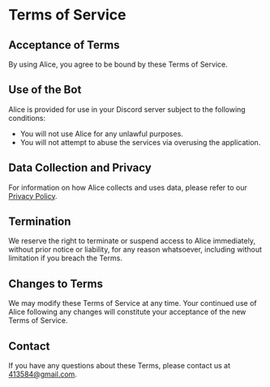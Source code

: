 # Terms of Service

## Acceptance of Terms
By using Alice, you agree to be bound by these Terms of Service.

## Use of the Bot
Alice is provided for use in your Discord server subject to the following conditions:
- You will not use Alice for any unlawful purposes.
- You will not attempt to abuse the services via overusing the application.

## Data Collection and Privacy
For information on how Alice collects and uses data, please refer to our [Privacy Policy](PRIVACY_POLICY.md).

## Termination
We reserve the right to terminate or suspend access to Alice immediately, without prior notice or liability, for any reason whatsoever, including without limitation if you breach the Terms.

## Changes to Terms
We may modify these Terms of Service at any time. Your continued use of Alice following any changes will constitute your acceptance of the new Terms of Service.

## Contact
If you have any questions about these Terms, please contact us at [413584@gmail.com](mailto:413584@gmail.com).
